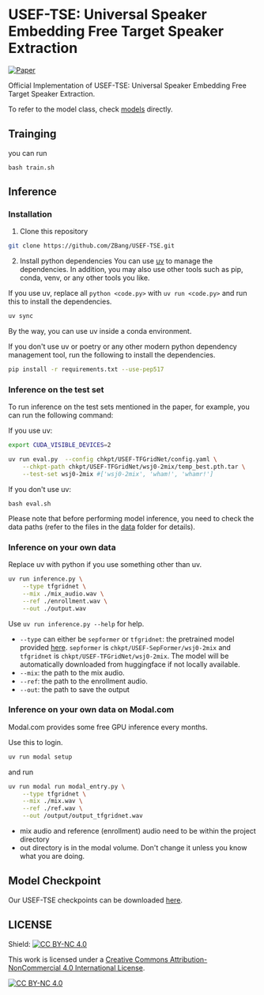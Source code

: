 # USEF-TSE: Universal Speaker Embedding Free Target Speaker Extraction

[![Paper](https://img.shields.io/badge/Paper-red?&logo=arxiv)](https://arxiv.org/pdf/2409.02615)

Official Implementation of USEF-TSE: Universal Speaker Embedding Free Target Speaker Extraction.

To refer to the model class, check [models](./models/) directly.

## Trainging
you can run

```shell
bash train.sh
```

## Inference

### Installation
1. Clone this repository
```sh
git clone https://github.com/ZBang/USEF-TSE.git
```
2. Install python dependencies
You can use [uv](https://docs.astral.sh/uv/getting-started/installation/) to manage the dependencies. In addition, you may also use other tools such as pip, conda, venv, or any other tools you like.

If you use uv, replace all `python <code.py>` with `uv run <code.py>` and run this to install the dependencies.
```sh
uv sync
```

By the way, you can use uv inside a conda environment.

If you don't use uv or poetry or any other modern python dependency management tool, run the following to install the dependencies.
```sh
pip install -r requirements.txt --use-pep517
```


### Inference on the test set
To run inference on the test sets mentioned in the paper, for example, you can run the following command:

If you use uv:
```sh
export CUDA_VISIBLE_DEVICES=2

uv run eval.py  --config chkpt/USEF-TFGridNet/config.yaml \
    --chkpt-path chkpt/USEF-TFGridNet/wsj0-2mix/temp_best.pth.tar \
    --test-set wsj0-2mix #['wsj0-2mix', 'wham!', 'whamr!']
```
If you don't use uv:
```shell
bash eval.sh
```

Please note that before performing model inference, you need to check the data paths (refer to the files in the [data](./data/) folder for details).

### Inference on your own data

Replace uv with python if you use something other than uv.
```sh
uv run inference.py \
    --type tfgridnet \
    --mix ./mix_audio.wav \
    --ref ./enrollment.wav \
    --out ./output.wav
```
Use `uv run inference.py --help` for help.
- `--type` can either be `sepformer` or `tfgridnet`: the pretrained model provided [here](https://huggingface.co/ZBang/USEF-TSE/tree/main). `sepformer` is `chkpt/USEF-SepFormer/wsj0-2mix` and `tfgridnet` is `chkpt/USEF-TFGridNet/wsj0-2mix`. The model will be automatically downloaded from huggingface if not locally available.
- `--mix`: the path to the mix audio.
- `--ref`: the path to the enrollment audio.
- `--out`: the path to save the output

### Inference on your own data on Modal.com
Modal.com provides some free GPU inference every months.

Use this to login.
```sh
uv run modal setup
```

and run
```sh
uv run modal run modal_entry.py \
    --type tfgridnet \
    --mix ./mix.wav \
    --ref ./ref.wav \
    --out /output/output_tfgridnet.wav
```
- mix audio and reference (enrollment) audio need to be within the project directory
- out directory is in the modal volume. Don't change it unless you know what you are doing.



## Model Checkpoint

Our USEF-TSE checkpoints can be downloaded [here](https://huggingface.co/ZBang/USEF-TSE).

## LICENSE

Shield: [![CC BY-NC 4.0][cc-by-nc-shield]][cc-by-nc]

This work is licensed under a
[Creative Commons Attribution-NonCommercial 4.0 International License][cc-by-nc].

[![CC BY-NC 4.0][cc-by-nc-image]][cc-by-nc]

[cc-by-nc]: https://creativecommons.org/licenses/by-nc/4.0/
[cc-by-nc-image]: https://licensebuttons.net/l/by-nc/4.0/88x31.png
[cc-by-nc-shield]: https://img.shields.io/badge/License-CC%20BY--NC%204.0-lightgrey.svg

